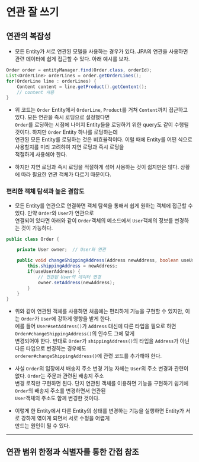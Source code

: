 <h1>연관 잘 쓰기</h1>

<h2>연관의 복잡성</h2>

* 모든 Entity가 서로 연관된 모델을 사용하는 경우가 있다. JPA의 연관을 사용하면 관련 데이터에 쉽게 접근할 수 있다. 아래 예시를 보자.
```java
Order order = entityManager.find(Order.class, orderId);
List<OrderLine> orderLines = order.getOrderLines();
for(OrderLine line : orderLines) {
    Content content = line.getProduct().getContent();
    // content 사용
}
```

* 위 코드는 `Order` Entity에서 `OrderLine`, `Product`를 거쳐 `Content`까지 접근하고 있다. 모든 연관을 즉시 로딩으로 설정했다면   
  `Order`를 로딩하는 시점에 나머지 Entity들을 로딩하기 위한 query도 같이 수행될 것이다. 하지만 `Order` Entity 하나를 로딩하는데   
  연관된 모든 Entity를 로딩하는 것은 비효율적이다. 이럴 때에 Entity를 어떤 식으로 사용할지를 미리 고려햐여 지연 로딩과 즉시 로딩을   
  적절하게 사용해야 한다.

* 하지만 지연 로딩과 즉시 로딩을 적절하게 섞어 사용하는 것이 쉽지만은 않다. 상황에 따라 필요한 연관 객체가 다르기 때문이다.

<h3>편리한 객체 탐색과 높은 결합도</h3>

* 모든 Entity를 연관으로 연결하면 객체 탐색을 통해서 쉽게 원하는 객체에 접근할 수 있다. 만약 `Order`와 `User`가 연관으로   
  연결되어 있다면 아래와 같이 `Order`객체의 메소드에서 `User`객체의 정보를 변경하는 것이 가능하다.
```java
public class Order {

    private User owner;  // User와 연관

    public void changeShippingAddress(Address newAddress, boolean useUserAddress) {
        this.shippingAddress = newAddress;
        if(useUserAddress) {
            // 연관된 User의 데이터 변경
            owner.setAddress(newAddress);
        }
    }
}
```
* 위와 같이 연관된 객체를 사용하면 처음에는 편리하게 기능을 구현할 수 있지만, 이는 `Order`가 `User`에 강하게 영향을 받게 한다.   
  예를 들어 `User#setAddress()`가 `Address` 대신에 다른 타입을 필요로 하면 `Order#changeShippingAddress()`의 인수도 그에 맞게   
  변경되어야 한다. 반대로 `Order`가 `shippingAddress()`의 타입을 `Address`가 아닌 다른 타입으로 변경하는 경우에도   
  `orderer#changeShippingAddress()`에 관련 코드를 추가해야 한다.

* 사실 `Order`의 입장에서 배송지 주소 변경 기능 자체는 `User`의 주소 변경과 관련이 없다. `Order`는 주문과 관련된 배송지 주소   
  변경 로직만 구현하면 된다. 단지 연관된 객체를 이용하면 기능을 구현하기 쉽기에 `Order`의 배송지 주소를 변경하면서 연관된   
  `User`객체의 주소도 함께 변경한 것이다.

* 이렇게 한 Entity에서 다른 Entity의 상태를 변경하는 기능을 실행하면 Entity가 서로 강하게 엮이게 되면서 서로 수정을 어렵게   
  만드는 원인이 될 수 있다.
<hr/>

<h2>연관 범위 한정과 식별자를 통한 간접 참조</h2>

